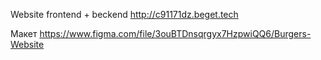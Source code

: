   Website frontend + beckend  http://c91171dz.beget.tech  
  
  
 Макет https://www.figma.com/file/3ouBTDnsqrgyx7HzpwiQQ6/Burgers-Website

